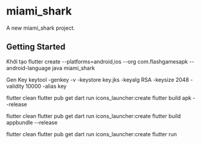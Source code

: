 # miami_shark

A new miami_shark project.

## Getting Started

Khởi tạo
flutter create --platforms=android,ios --org com.flashgamesapk --android-language java miami_shark

Gen Key
keytool -genkey -v -keystore key.jks -keyalg RSA -keysize 2048 -validity 10000 -alias key


flutter clean
flutter pub get
dart run icons_launcher:create
flutter build apk --release


flutter clean
flutter pub get
dart run icons_launcher:create
flutter build appbundle --release

flutter clean
flutter pub get
dart run icons_launcher:create
flutter run
